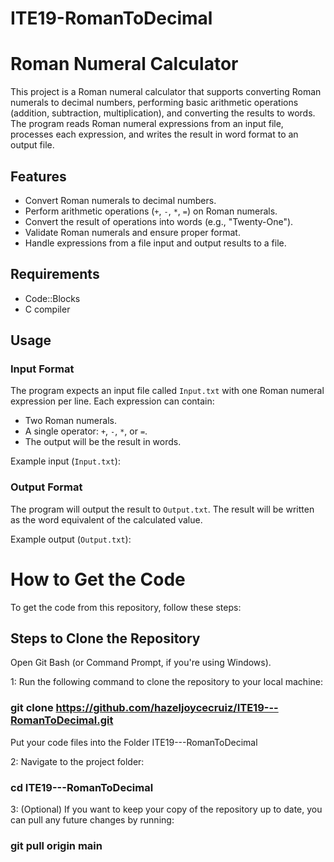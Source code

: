 # ITE19-RomanToDecimal

# Roman Numeral Calculator

This project is a Roman numeral calculator that supports converting Roman numerals to decimal numbers, performing basic arithmetic operations (addition, subtraction, multiplication), and converting the results to words. The program reads Roman numeral expressions from an input file, processes each expression, and writes the result in word format to an output file.

## Features

- Convert Roman numerals to decimal numbers.
- Perform arithmetic operations (`+`, `-`, `*`, `=`) on Roman numerals.
- Convert the result of operations into words (e.g., "Twenty-One").
- Validate Roman numerals and ensure proper format.
- Handle expressions from a file input and output results to a file.

## Requirements

- Code::Blocks
- C compiler

## Usage

### Input Format

The program expects an input file called `Input.txt` with one Roman numeral expression per line. Each expression can contain:

- Two Roman numerals.
- A single operator: `+`, `-`, `*`, or `=`.
- The output will be the result in words.

Example input (`Input.txt`):


### Output Format

The program will output the result to `Output.txt`. The result will be written as the word equivalent of the calculated value.

Example output (`Output.txt`):

# How to Get the Code
To get the code from this repository, follow these steps:

## Steps to Clone the Repository
Open Git Bash (or Command Prompt, if you're using Windows).

1: Run the following command to clone the repository to your local machine:
### git clone https://github.com/hazeljoycecruiz/ITE19---RomanToDecimal.git

Put your code files into the Folder ITE19---RomanToDecimal

2: Navigate to the project folder: 
### cd ITE19---RomanToDecimal

3: (Optional) If you want to keep your copy of the repository up to date, you can pull any future changes by running:
### git pull origin main
